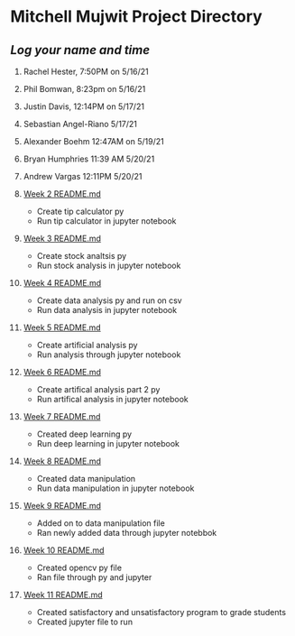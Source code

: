 # Mitchell Mujwit Project Directory

*Log your name and time*
--------------------------------

1. Rachel Hester, 7:50PM on 5/16/21
2. Phil Bomwan, 8:23pm on 5/16/21
3. Justin Davis, 12:14PM on 5/17/21
4. Sebastian Angel-Riano 5/17/21
5. Alexander Boehm 12:47AM on 5/19/21
6. Bryan Humphries 11:39 AM 5/20/21
7. Andrew Vargas 12:11PM 5/20/21

8. [Week 2 README.md](Week2/README.md "My Week 2 README.md file")
    - Create tip calculator py
    - Run tip calculator in jupyter notebook

9. [Week 3 README.md](Week3/README.md "My Week 3 README.md file")
    - Create stock analtsis py
    - Run stock analysis in jupyter notebook

10. [Week 4 README.md](Week4/README.md "My Week 4 README.md file")
    - Create data analysis py and run on csv
    - Run data analysis in jupyter notebook

11. [Week 5 README.md](Week5/README.md "My Week 5 README.md file")
    - Create artificial analysis py
    - Run analysis through jupyter notebook

12. [Week 6 README.md](Week6/README.md "My Week 6 README.md file")
    - Create artifical analysis part 2 py
    - Run artifical analysis in jupyter notebook

13. [Week 7 README.md](week7/README.md "My Week 7 README.md file")
    - Created deep learning py
    - Run deep learning in jupyter notebook

14. [Week 8 README.md](week8/README.md "My Week 8 README.md file")
    - Created data manipulation
    - Run data manipulation in jupyter notebook

15. [Week 9 README.md](week9/README.md "My Week 9 README.md file")
    - Added on to data manipulation file
    - Ran newly added data through jupyter notebbok

16. [Week 10 README.md](week10/README.md "My Week 10 README.md file")
    - Created opencv py file
    - Ran file through py and jupyter

17. [Week 11 README.md](week10/README.md "My Week 10 README.md file")
    - Created satisfactory and unsatisfactory program to grade students
    - Created jupyter file to run 